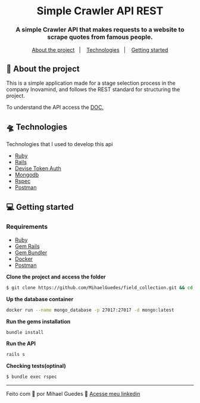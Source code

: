 <h1 align="center">
  Simple Crawler API REST
</h1>

<h3 align="center">
  A simple Crawler API that makes requests to a website to scrape quotes from famous people.
</h3>

<p align="center">
  <a href="#-about-the-project">About the project</a>&nbsp;&nbsp;&nbsp;|&nbsp;&nbsp;&nbsp;
  <a href="#-technologies">Technologies</a>&nbsp;&nbsp;&nbsp;|&nbsp;&nbsp;&nbsp;
  <a href="#-getting-started">Getting started</a>
</p>


## 💼 About the project

<p>
  This is a simple application made for a stage selection process in the company Inovamind, and follows the REST standard for structuring the project.

  To understand the API access the [DOC.](https://docs.google.com/document/d/1_jO-IsHB3OvX3H3Fgsla7PBchohmfTwAoVkLMFhWib4/edit?usp=sharing)
</p>

## 🛸 Technologies

Technologies that I used to develop this api

- [Ruby](https://www.ruby-lang.org/pt/)
- [Rails](https://rubyonrails.org/)
- [Devise Token Auth](https://github.com/lynndylanhurley/devise_token_auth)
- [Mongodb](https://docs.mongodb.com/mongoid/current/)
- [Rspec](https://rspec.info/)
- [Postman](https://www.postman.com/)


## 💻 Getting started

### Requirements

- [Ruby](https://www.ruby-lang.org/pt/)
- [Gem Rails](https://rubyonrails.org/)
- [Gem Bundler](https://bundler.io/)
- [Docker](https://docs.docker.com/engine/install/ubuntu/)
- [Postman](https://www.postman.com/)

**Clone the project and access the folder**

```bash
$ git clone https://github.com/MihaelGuedes/field_collection.git && cd field_collection
```

**Up the database container**
```bash
docker run --name mongo_database -p 27017:27017 -d mongo:latest
```

**Run the gems installation**
```bash
bundle install
```

**Run the API**
```bash
rails s
```

**Checking tests(optinal)**
```bash
$ bundle exec rspec
```

----------------------------------------------------------------------------------

Feito com 💙 por Mihael Guedes 👋 [Acesse meu linkedin](https://www.linkedin.com/in/mihael-guedes-9470b11ba/)